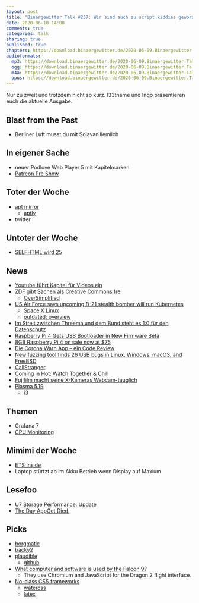 ```yaml
---
layout: post
title: "Binärgewitter Talk #257: Wir sind auch zu script kiddies geworden"
date: 2020-06-10 14:00
comments: true
categories: talk
sharing: true
published: true
chapters: https://download.binaergewitter.de/2020-06-09.Binaergewitter.Talk.257.chapters.txt
audioformats:
  mp3: https://download.binaergewitter.de/2020-06-09.Binaergewitter.Talk.257.mp3
  ogg: https://download.binaergewitter.de/2020-06-09.Binaergewitter.Talk.257.ogg
  m4a: https://download.binaergewitter.de/2020-06-09.Binaergewitter.Talk.257.m4a
  opus: https://download.binaergewitter.de/2020-06-09.Binaergewitter.Talk.257.opus
---
```

Nur zu zweit und trotzdem nicht so kurz. l33tname und Ingo präsentieren euch die aktuelle Ausgabe.

## Blast from the Past
- Berliner Luft musst du mit Sojavanillemilch

## In eigener Sache
- neuer Podlove Web Player 5 mit Kapitelmarken
- [Patreon Pre Show](https://www.patreon.com/posts/die-verlorene-37915918 )


## Toter der Woche
- [apt mirror](https://github.com/apt-mirror/apt-mirror )
  * [aptly](https://www.aptly.info/ )
- twitter

## Untoter der Woche
- [SELFHTML wird 25](https://blog.selfhtml.org/2020/06/04/zusammenhaenge-schaffen-selfhtml-wird-25/)

## News
- [Youtube führt Kapitel für Videos ein](https://www.golem.de/news/google-youtube-fuehrt-kapitel-fuer-videos-ein-2005-148806.html )
- [ZDF gibt Sachen als Creative Commons frei]( https://www.heise.de/news/ZDF-gibt-Bildungsinhalte-nicht-nur-fuer-Schulen-und-Wikipedia-frei-4778640.html )
  * [OverSimplified](https://www.youtube.com/channel/UCNIuvl7V8zACPpTmmNIqP2A )
- [US Air Force says upcoming B-21 stealth bomber will run Kubernetes]( https://www.theregister.com/2020/06/03/kubernetes_b_21_bomber/ )
  * [Space X Linux]( https://www.linux-magazin.de/news/spacex-raketen-mit-echtzeit-linux/ )
  * [outdated: overview]( https://www.osadl.org/Realtime-Linux.projects-realtime-linux.0.html )
- [Im Streit zwischen Threema und dem Bund steht es 1:0 für den Datenschutz](https://www.watson.ch/digital/online-sicherheit/687405821-im-streit-zwischen-threema-und-dem-bund-steht-es-1-0-fuer-den-datenschutz)
- [Raspberry Pi 4 Gets USB Bootloader in New Firmware Beta]( https://www.tomshardware.com/news/raspberry-pi-boot-from-usb-firmware-beta )
- [8GB Raspberry Pi 4 on sale now at $75](https://www.raspberrypi.org/blog/8gb-raspberry-pi-4-on-sale-now-at-75/)
- [Die Corona Warn App – ein Code Review](http://winkenschuerfel.de/die-corona-warn-app-ein-code-review/ )
- [New fuzzing tool finds 26 USB bugs in Linux, Windows, macOS, and FreeBSD](https://www.zdnet.com/article/new-fuzzing-tool-finds-26-usb-bugs-in-linux-windows-macos-and-freebsd/ )
- [CallStranger]( https://www.heise.de/news/CallStranger-Universal-Plug-and-Play-Schwachstelle-in-Milliarden-von-Geraeten-4779177.html )
- [Coming in Hot: Watch Together & Chill](https://www.plex.tv/blog/coming-in-hot-watch-together-chill/)
- [Fujifilm macht seine X-Kameras Webcam-tauglich](https://www.heise.de/news/Fujifilm-macht-seine-X-Kameras-Webcam-tauglich-4768455.html)
- [Plasma 5.19]( https://kde.org/announcements/plasma-5.19.0 )  
  * [i3](https://i3wm.org/)

## Themen
- Grafana 7
- [CPU Monitoring](https://l33tsource.com/blog/2020/05/24/cpu-temperature-monitoring/)

## Mimimi der Woche
- [ETS Inside]( https://www.knx.org/knx-en/for-professionals/software/ets-inside/index.php ) 
- Laptop stürtzt ab im Akku Betrieb wenn Display auf Maxium

## Lesefoo
- [U7 Storage Performance: Update]( https://blog.uberspace.de/u7-storage-performance-update/ )
- [The Day AppGet Died.]( https://keivan.io/the-day-appget-died/ )

## Picks
- [borgmatic]( https://torsion.org/borgmatic )
- [backy2](http://www.backy2.com/ )
- [plaudible]( https://plausible.io/ )
  * [github](https://github.com/plausible-insights/plausible)
- [What computer and software is used by the Falcon 9?](https://space.stackexchange.com/questions/9243/what-computer-and-software-is-used-by-the-falcon-9/9446#9446)
  * They use Chromium and JavaScript for the Dragon 2 flight interface.
- [No-class CSS frameworks](https://twitter.com/JoshWComeau/status/1265006317422477313)
  * [watercss](https://watercss.kognise.dev/)
  * [latex](https://latex.now.sh/)

